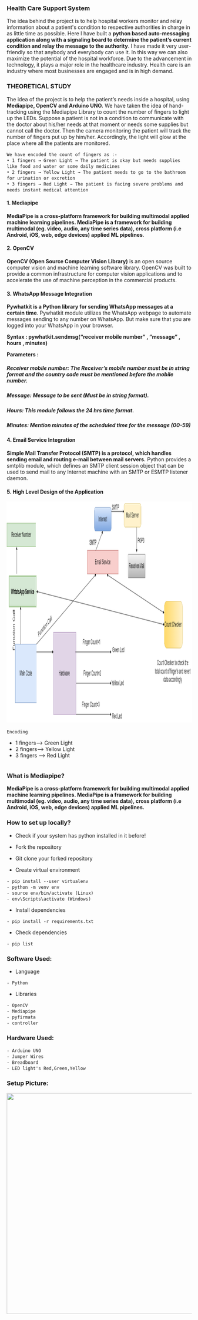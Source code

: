###  Health Care Support System

The idea behind the project is to help hospital workers monitor and relay information about a patient's condition to respective authorities in charge in as little time as possible.
Here I have built a **python based auto-messaging application along with a signaling board to determine the patient’s current condition and relay the message to the authority**. I have made it very user-friendly so that anybody and everybody can use it. 
In this way we can also maximize the potential of the hospital workforce. Due to the advancement in technology, it plays a major role in the healthcare industry. Health care is an industry where most businesses are engaged and is in high demand. 


### THEORETICAL STUDY
The idea of the project is to help the patient’s needs inside a hospital, using **Mediapipe, OpenCV and Arduino UNO.** We have taken the idea of hand-tracking using the Mediapipe Library to count the number of fingers to light up the LEDs.
Suppose a patient is not in a condition to communicate with the doctor about his/her needs at that moment or needs some supplies but cannot call the doctor. Then the camera monitoring the patient will track the number of fingers put up by him/her. Accordingly, the light will glow at the place where all the patients are monitored.
```
We have encoded the count of fingers as :- 
• 1 fingers → Green Light → The patient is okay but needs supplies like food and water or some daily medicines 
• 2 fingers → Yellow Light → The patient needs to go to the bathroom for urination or excretion 
• 3 fingers → Red Light → The patient is facing severe problems and needs instant medical attention
```


#### 1. 	Mediapipe
**MediaPipe is a cross-platform framework for building multimodal applied machine learning pipelines. MediaPipe is a framework for building multimodal (eg. video, audio, any time series data), cross platform (i.e Android, iOS, web, edge devices) applied ML pipelines**.

#### 2. 	OpenCV
**OpenCV (Open Source Computer Vision Library)** is an open source computer vision and machine learning software library. OpenCV was built to provide a common infrastructure for computer vision applications and to accelerate the use of machine perception in the commercial products.


#### 3. 	WhatsApp Message Integration
**Pywhatkit is a Python library for sending WhatsApp messages at a certain time**.
Pywhatkit module utilizes the WhatsApp webpage to automate messages sending to any number on WhatsApp. But make sure that you are logged into your WhatsApp in your browser.


**Syntax : pywhatkit.sendmsg(“receiver mobile number” , ”message” , hours , minutes)**


**Parameters :**


##### Receiver mobile number: The Receiver’s mobile number must be in string format and the country code must be mentioned before the mobile number.
##### Message: Message to be sent (Must be in string format).
##### Hours: This module follows the 24 hrs time format.
##### Minutes: Mention minutes of the scheduled time for the message (00-59)



#### 4. 	Email Service Integration
**Simple Mail Transfer Protocol (SMTP) is a protocol, which handles sending email and routing e-mail between mail servers.** 
Python provides a smtplib module, which defines an SMTP client session object that can be used to send mail to any Internet machine with an SMTP or ESMTP listener daemon.
				


#### 5. 	High Level Design of the Application


<img src="SystemDesign.png"  width="900" height="600">


```
Encoding
```
- 1 fingers--> Green Light
- 2 fingers--> Yellow Light
- 3 fingers --> Red Light
```
```

### What is Mediapipe?

**MediaPipe is a cross-platform framework for building multimodal applied machine learning pipelines. MediaPipe is a framework for building multimodal (eg. video, audio, any time series data), cross platform (i.e Android, iOS, web, edge devices) applied ML pipelines.**

### How to set up locally?

- Check if your system has python installed in it before!

- Fork the repository

- Git clone your forked repository

- Create virtual environment
```
- pip install --user virtualenv
- python -m venv env
- source env/bin/activate (Linux)
- env\Scripts\activate (Windows)
```

- Install dependencies
```
- pip install -r requirements.txt
```  

- Check dependencies
```
- pip list
```  

### Software Used:

- Language
```
- Python
```
- Libraries
```
- OpenCV
- Mediapipe
- pyfirmata
- controller
```

### Hardware Used:

```
- Arduino UNO
- Jumper Wires
- Breadboard
- LED light's Red,Green,Yellow

```

### Setup Picture:

<img src="images\setup.jpg"  width="900" height="600">


